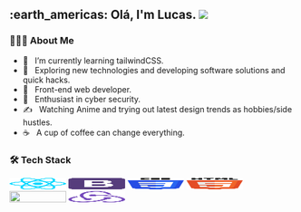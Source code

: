 <h2> :earth_americas: Olá, I'm Lucas. <img src="https://github.com/souvikguria98/souvikguria98/blob/master/Hi.gif" width="25"></h2>

<h3> 👨🏻‍💻 About Me </h3>

- 🔭 &nbsp; I’m currently learning tailwindCSS.
- 🤔 &nbsp; Exploring new technologies and developing software solutions and quick hacks.
- 💼 &nbsp; Front-end web developer.
- 🌱 &nbsp; Enthusiast in cyber security.
- ✍️ &nbsp; Watching Anime and trying out latest design trends as hobbies/side hustles.
- ☕ &nbsp; A cup of coffee can change everything. 

<h3>🛠 Tech Stack</h3>

<img src="/react.svg" width="100" height="20" />
<img src="/bootstrap.svg" width="100" height="20" />
<img src="/css-3.svg" width="100" height="20" />
<img src="/html-5.svg" width="100" height="20" />
<img src="/nodejs.svg" width="100" height="20" />
<img src="/redux.svg" width="100" height="20" />

